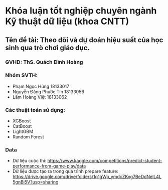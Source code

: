 # Khóa luận tốt nghiệp chuyên ngành Kỹ thuật dữ liệu (khoa CNTT)
## Tên đề tài: Theo dõi và dự đoán hiệu suất của học sinh qua trò chơi giáo dục.
### GVHD: ThS. Quách Đình Hoàng
### Nhóm SVTH:
- Phạm Ngọc Hùng          18133017
- Nguyễn Đăng Phước Tín   18133056
- Lâm Hoàng Việt 	        18133062
### Các thuật toán sử dụng:
- XGBoost
- CatBoost
- LightGBM
- Random Forest
### Data
- Dữ liệu cuộc thi: https://www.kaggle.com/competitions/predict-student-performance-from-game-play/data
- Dữ liệu được tạo ra trong quá trình prepare feature: https://drive.google.com/drive/folders/1q1gWp_ymdcZKvg7BeDdNelL4L5gnBi5V?usp=sharing
